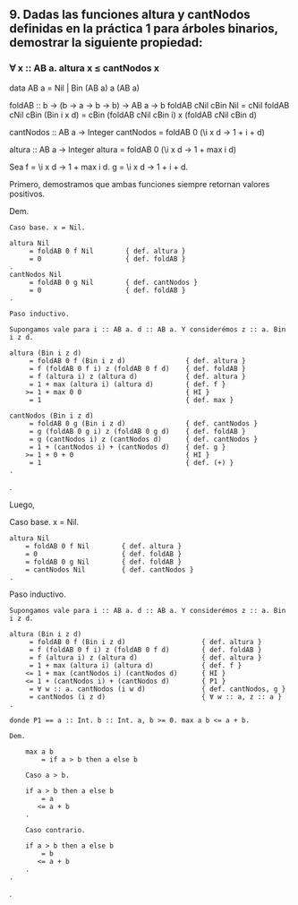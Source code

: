 ## 9. Dadas las funciones altura y cantNodos definidas en la práctica 1 para árboles binarios, demostrar la siguiente propiedad: 
### ∀ x :: AB a. altura x ≤ cantNodos x

data AB a = Nil
    | Bin (AB a) a (AB a)

foldAB :: b -> (b -> a -> b -> b) -> AB a -> b
foldAB cNil cBin Nil         = cNil
foldAB cNil cBin (Bin i x d) =
    cBin (foldAB cNil cBin i) x (foldAB cNil cBin d)

cantNodos :: AB a -> Integer
cantNodos = foldAB 0 (\i x d -> 1 + i + d)

altura :: AB a -> Integer
altura = foldAB 0 (\i x d -> 1 + max i d)

Sea f = \i x d -> 1 + max i d.
    g = \i x d -> 1 + i + d.

Primero, demostramos que ambas funciones siempre retornan valores positivos.

Dem.

    Caso base. x = Nil.

    altura Nil
         = foldAB 0 f Nil        { def. altura }
         = 0                     { def. foldAB }
    .
    cantNodos Nil
         = foldAB 0 g Nil        { def. cantNodos }
         = 0                     { def. foldAB }
    .

    Paso inductivo. 

    Supongamos vale para i :: AB a. d :: AB a. Y considerémos z :: a. Bin i z d.

    altura (Bin i z d)
         = foldAB 0 f (Bin i z d)               { def. altura }
         = f (foldAB 0 f i) z (foldAB 0 f d)    { def. foldAB }
         = f (altura i) z (altura d)            { def. altura }
         = 1 + max (altura i) (altura d)        { def. f }
        >= 1 + max 0 0                          { HI }
         = 1                                    { def. max }
    
    cantNodos (Bin i z d)                           
         = foldAB 0 g (Bin i z d)               { def. cantNodos }
         = g (foldAB 0 g i) z (foldAB 0 g d)    { def. foldAB }
         = g (cantNodos i) z (cantNodos d)      { def. cantNodos }
         = 1 + (cantNodos i) + (cantNodos d)    { def. g }
        >= 1 + 0 + 0                            { HI }
         = 1                                    { def. (+) }
    .
.

Luego,

Caso base. x = Nil.

    altura Nil
        = foldAB 0 f Nil        { def. altura }
        = 0                     { def. foldAB }
        = foldAB 0 g Nil        { def. foldAB }
        = cantNodos Nil         { def. cantNodos }
    .

Paso inductivo. 

    Supongamos vale para i :: AB a. d :: AB a. Y considerémos z :: a. Bin i z d.

    altura (Bin i z d)
         = foldAB 0 f (Bin i z d)                   { def. altura }
         = f (foldAB 0 f i) z (foldAB 0 f d)        { def. foldAB }
         = f (altura i) z (altura d)                { def. altura }
         = 1 + max (altura i) (altura d)            { def. f }
        <= 1 + max (cantNodos i) (cantNodos d)      { HI }
        <= 1 + (cantNodos i) + (cantNodos d)        { P1 }
         = ∀ w :: a. cantNodos (i w d)              { def. cantNodos, g }
         = cantNodos (i z d)                        { ∀ w :: a, z :: a }
    .

    donde P1 == a :: Int. b :: Int. a, b >= 0. max a b <= a + b. 

    Dem.

        max a b
            = if a > b then a else b

        Caso a > b.

        if a > b then a else b
            = a
           <= a + b  
        .

        Caso contrario.

        if a > b then a else b
            = b
           <= a + b  
        .
    .
.

